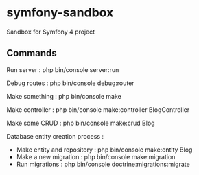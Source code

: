 # symfony-sandbox
Sandbox for Symfony 4 project

## Commands
Run server : php bin/console server:run

Debug routes : php bin/console debug:router

Make something : php bin/console make

Make controller : php bin/console make:controller BlogController

Make some CRUD : php bin/console make:crud Blog

Database entity creation process :
* Make entity and repository : php bin/console make:entity Blog
* Make a new migration : php bin/console make:migration
* Run migrations : php bin/console doctrine:migrations:migrate
